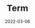 ---
title: "Term"
date: 2022-03-06
layout: "term"
slug: "term"
menu:
    main:
        weight: 2
        params: 
            icon: archives
---
